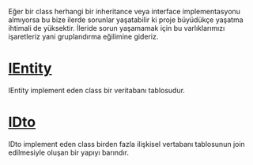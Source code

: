 Eğer bir class herhangi bir inheritance veya interface implementasyonu almıyorsa bu bize ilerde sorunlar yaşatabilir ki proje büyüdükçe yaşatma ihtimali de yüksektir. İleride sorun yaşamamak için bu varlıklarımızı işaretleriz yani gruplandırma eğilimine gideriz.

# [IEntity](https://github.com/rmznkrblt/CarRental-ReCapProject/tree/main/Entities/Concrete) 
IEntity implement eden class bir veritabanı tablosudur.

# [IDto](https://github.com/rmznkrblt/CarRental-ReCapProject/tree/main/Entities/DTOs)
IDto implement eden class birden fazla ilişkisel vertabanı tablosunun join edilmesiyle oluşan bir yapıyı barındır.
